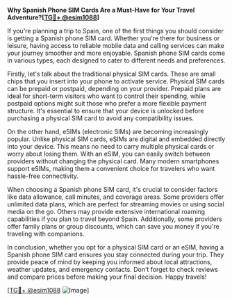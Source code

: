 **Why Spanish Phone SIM Cards Are a Must-Have for Your Travel Adventure?[[TG💪+ @esim1088](https://t.me/s/esim1088)]**

If you're planning a trip to Spain, one of the first things you should consider is getting a Spanish phone SIM card. Whether you're there for business or leisure, having access to reliable mobile data and calling services can make your journey smoother and more enjoyable. Spanish phone SIM cards come in various types, each designed to cater to different needs and preferences.

Firstly, let's talk about the traditional physical SIM cards. These are small chips that you insert into your phone to activate service. Physical SIM cards can be prepaid or postpaid, depending on your provider. Prepaid plans are ideal for short-term visitors who want to control their spending, while postpaid options might suit those who prefer a more flexible payment structure. It's essential to ensure that your device is unlocked before purchasing a physical SIM card to avoid any compatibility issues.

On the other hand, eSIMs (electronic SIMs) are becoming increasingly popular. Unlike physical SIM cards, eSIMs are digital and embedded directly into your device. This means no need to carry multiple physical cards or worry about losing them. With an eSIM, you can easily switch between providers without changing the physical card. Many modern smartphones support eSIMs, making them a convenient choice for travelers who want hassle-free connectivity.

When choosing a Spanish phone SIM card, it's crucial to consider factors like data allowance, call minutes, and coverage areas. Some providers offer unlimited data plans, which are perfect for streaming movies or using social media on the go. Others may provide extensive international roaming capabilities if you plan to travel beyond Spain. Additionally, some providers offer family plans or group discounts, which can save you money if you're traveling with companions.

In conclusion, whether you opt for a physical SIM card or an eSIM, having a Spanish phone SIM card ensures you stay connected during your trip. They provide peace of mind by keeping you informed about local attractions, weather updates, and emergency contacts. Don't forget to check reviews and compare prices before making your final decision. Happy travels! 

[[TG💪+ @esim1088](https://t.me/s/esim1088) ![Image](https://i.postimg.cc/Y0z9fWf4/image.png)]